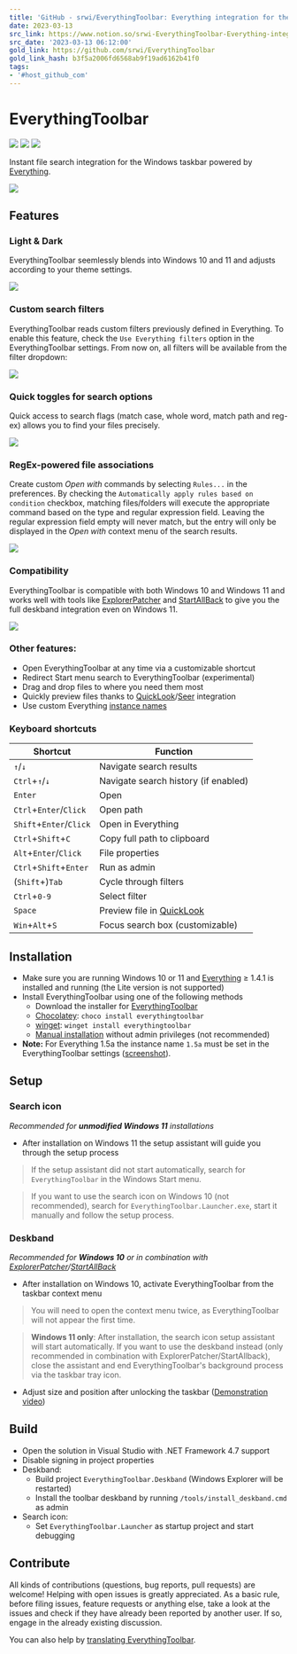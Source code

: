 ```yaml
---
title: 'GitHub - srwi/EverythingToolbar: Everything integration for the Windows taskbar.'
date: 2023-03-13
src_link: https://www.notion.so/srwi-EverythingToolbar-Everything-integration-for-the-Windows-taskbar-387a379343184728a369f324a395bcc0
src_date: '2023-03-13 06:12:00'
gold_link: https://github.com/srwi/EverythingToolbar
gold_link_hash: b3f5a2006fd6568ab9f19ad6162b41f0
tags:
- '#host_github_com'
---
```


EverythingToolbar
=================


[![](https://camo.githubusercontent.com/b75d09c9e08d98e0b0bbaa11b4a6b1aee8c95fee5ee066a6022fef2c1262bdf5/68747470733a2f2f696d672e736869656c64732e696f2f7374617469632f76313f6c6162656c3d446f6e617465266d6573736167653d254532253944254134266c6f676f3d50617950616c26636f6c6f723d253233303039636465)](https://paypal.me/rumswinkel)
[![](https://camo.githubusercontent.com/94e1ec740f708068ccf5c1b1e67f9d1103369628c71f9ef210aee476e6fef5ec/68747470733a2f2f696d672e736869656c64732e696f2f6769746875622f646f776e6c6f6164732f737277692f45766572797468696e67546f6f6c6261722f746f74616c3f636f6c6f723d637269746963616c)](https://github.com/srwi/EverythingToolbar/releases/latest)
[![](https://camo.githubusercontent.com/8177b08fcc78a3fdfd51f51bb94fc033fae5fdee4522ad6103f626070c06d85a/68747470733a2f2f6261646765732e63726f7764696e2e6e65742f65766572797468696e67746f6f6c6261722f6c6f63616c697a65642e737667)](https://crowdin.com/project/everythingtoolbar)


Instant file search integration for the Windows taskbar powered by [Everything](https://www.voidtools.com/).


[![](https://user-images.githubusercontent.com/17520641/213898038-c8f76cc4-572e-481c-82bf-e420900e1aff.gif)](https://user-images.githubusercontent.com/17520641/213898038-c8f76cc4-572e-481c-82bf-e420900e1aff.gif)


Features
--------


### Light & Dark


EverythingToolbar seemlessly blends into Windows 10 and 11 and adjusts according to your theme settings.


[![](https://user-images.githubusercontent.com/17520641/213913562-076e00f3-f54b-40b4-b6a5-ec705302fe39.png)](https://user-images.githubusercontent.com/17520641/213913562-076e00f3-f54b-40b4-b6a5-ec705302fe39.png)


### Custom search filters


EverythingToolbar reads custom filters previously defined in Everything. To enable this feature, check the `Use Everything filters` option in the EverythingToolbar settings. From now on, all filters will be available from the filter dropdown:


[![](https://user-images.githubusercontent.com/17520641/213913613-3621a0c1-0386-4d7a-ac0f-e7ab0239b222.png)](https://user-images.githubusercontent.com/17520641/213913613-3621a0c1-0386-4d7a-ac0f-e7ab0239b222.png)


### Quick toggles for search options


Quick access to search flags (match case, whole word, match path and reg-ex) allows you to find your files precisely.


[![](https://user-images.githubusercontent.com/17520641/213913757-da27d69d-59eb-445b-9d44-5b2e34c6faf4.png)](https://user-images.githubusercontent.com/17520641/213913757-da27d69d-59eb-445b-9d44-5b2e34c6faf4.png)


### RegEx-powered file associations


Create custom *Open with* commands by selecting `Rules...` in the preferences. By checking the `Automatically apply rules based on condition` checkbox, matching files/folders will execute the appropriate command based on the type and regular expression field. Leaving the regular expression field empty will never match, but the entry will only be displayed in the *Open with* context menu of the search results.


[![](https://user-images.githubusercontent.com/17520641/213928743-a7f6a932-0b60-4dc3-8d2b-72ee09cf6e53.png)](https://user-images.githubusercontent.com/17520641/213928743-a7f6a932-0b60-4dc3-8d2b-72ee09cf6e53.png)


### Compatibility


EverythingToolbar is compatible with both Windows 10 and Windows 11 and works well with tools like [ExplorerPatcher](https://github.com/valinet/ExplorerPatcher) and [StartAllBack](https://www.startallback.com/) to give you the full deskband integration even on Windows 11.


[![](https://user-images.githubusercontent.com/17520641/213918399-a566c476-9b7e-460b-97c5-479964ddfa78.png)](https://user-images.githubusercontent.com/17520641/213918399-a566c476-9b7e-460b-97c5-479964ddfa78.png)


### Other features:


* Open EverythingToolbar at any time via a customizable shortcut
* Redirect Start menu search to EverythingToolbar (experimental)
* Drag and drop files to where you need them most
* Quickly preview files thanks to [QuickLook](https://github.com/QL-Win/QuickLook)/[Seer](http://1218.io/) integration
* Use custom Everything [instance names](https://www.voidtools.com/support/everything/multiple_instances/#named_instances)


### Keyboard shortcuts




| Shortcut | Function |
| --- | --- |
| `↑`/`↓` | Navigate search results |
| `Ctrl`+`↑`/`↓` | Navigate search history (if enabled) |
| `Enter` | Open |
| `Ctrl`+`Enter`/`Click` | Open path |
| `Shift`+`Enter`/`Click` | Open in Everything |
| `Ctrl`+`Shift`+`C` | Copy full path to clipboard |
| `Alt`+`Enter`/`Click` | File properties |
| `Ctrl`+`Shift`+`Enter` | Run as admin |
| (`Shift`+)`Tab` | Cycle through filters |
| `Ctrl`+`0-9` | Select filter |
| `Space` | Preview file in [QuickLook](https://github.com/QL-Win/QuickLook) |
| `Win`+`Alt`+`S` | Focus search box (customizable) |


Installation
------------


* Make sure you are running Windows 10 or 11 and [Everything](https://www.voidtools.com) ≥ 1.4.1 is installed and running (the Lite version is not supported)
* Install EverythingToolbar using one of the following methods
	+ Download the installer for [EverythingToolbar](https://github.com/srwi/EverythingToolbar/releases)
	+ [Chocolatey](https://chocolatey.org/): `choco install everythingtoolbar`
	+ [winget](https://github.com/microsoft/winget-cli/): `winget install everythingtoolbar`
	+ [Manual installation](https://github.com/srwi/EverythingToolbar/wiki/Installation-per-user-(experimental)) without admin privileges (not recommended)
* **Note:** For Everything 1.5a the instance name `1.5a` must be set in the EverythingToolbar settings ([screenshot](https://github.com/srwi/EverythingToolbar/assets/17520641/c8e6f9ad-9f33-4ad9-92c1-788b5f7f438a)).


Setup
-----


### Search icon


*Recommended for **unmodified Windows 11** installations*


* After installation on Windows 11 the setup assistant will guide you through the setup process



> If the setup assistant did not start automatically, search for `EverythingToolbar` in the Windows Start menu.



> If you want to use the search icon on Windows 10 (not recommended), search for `EverythingToolbar.Launcher.exe`, start it manually and follow the setup process.


### Deskband


*Recommended for **Windows 10** or in combination with [ExplorerPatcher](https://github.com/valinet/ExplorerPatcher)/[StartAllBack](https://www.startallback.com/)*


* After installation on Windows 10, activate EverythingToolbar from the taskbar context menu



> You will need to open the context menu twice, as EverythingToolbar will not appear the first time.



> **Windows 11 only**: After installation, the search icon setup assistant will start automatically. If you want to use the deskband instead (only recommended in combination with ExplorerPatcher/StartAllback), close the assistant and end EverythingToolbar's background process via the taskbar tray icon.
* Adjust size and position after unlocking the taskbar ([Demonstration video](https://user-images.githubusercontent.com/17520641/107118574-19a1bf80-6882-11eb-843a-7e854e5d0684.gif))


Build
-----


* Open the solution in Visual Studio with .NET Framework 4.7 support
* Disable signing in project properties
* Deskband:
	+ Build project `EverythingToolbar.Deskband` (Windows Explorer will be restarted)
	+ Install the toolbar deskband by running `/tools/install_deskband.cmd` as admin
* Search icon:
	+ Set `EverythingToolbar.Launcher` as startup project and start debugging


Contribute
----------


All kinds of contributions (questions, bug reports, pull requests) are welcome! Helping with open issues is greatly appreciated. As a basic rule, before filing issues, feature requests or anything else, take a look at the issues and check if they have already been reported by another user. If so, engage in the already existing discussion.


You can also help by [translating EverythingToolbar](https://crowdin.com/project/everythingtoolbar).